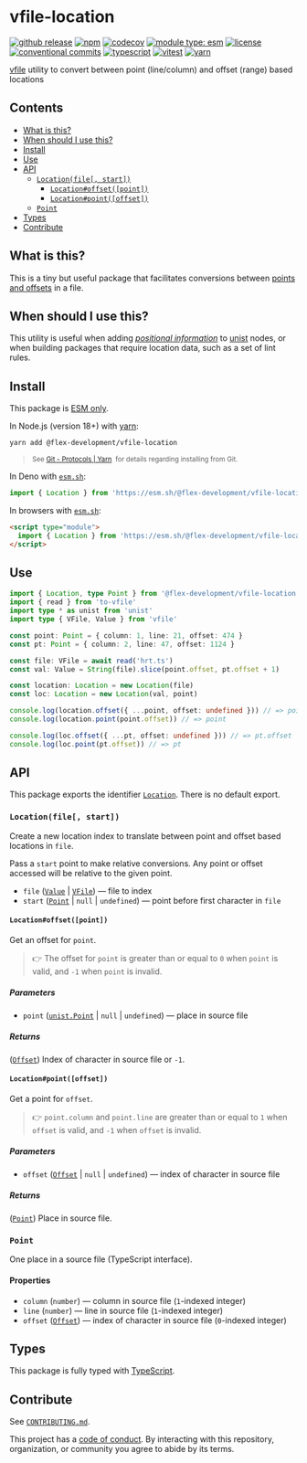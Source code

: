 # vfile-location

[![github release](https://img.shields.io/github/v/release/flex-development/vfile-location.svg?include_prereleases&sort=semver)](https://github.com/flex-development/vfile-location/releases/latest)
[![npm](https://img.shields.io/npm/v/@flex-development/vfile-location.svg)](https://npmjs.com/package/@flex-development/vfile-location)
[![codecov](https://codecov.io/gh/flex-development/vfile-location/graph/badge.svg?token=81iuGRII5a)](https://codecov.io/gh/flex-development/vfile-location)
[![module type: esm](https://img.shields.io/badge/module%20type-esm-brightgreen)](https://github.com/voxpelli/badges-cjs-esm)
[![license](https://img.shields.io/github/license/flex-development/vfile-location.svg)](LICENSE.md)
[![conventional commits](https://img.shields.io/badge/-conventional%20commits-fe5196?logo=conventional-commits&logoColor=ffffff)](https://conventionalcommits.org/)
[![typescript](https://img.shields.io/badge/-typescript-3178c6?logo=typescript&logoColor=ffffff)](https://typescriptlang.org/)
[![vitest](https://img.shields.io/badge/-vitest-6e9f18?style=flat&logo=vitest&logoColor=ffffff)](https://vitest.dev/)
[![yarn](https://img.shields.io/badge/-yarn-2c8ebb?style=flat&logo=yarn&logoColor=ffffff)](https://yarnpkg.com/)

[vfile][vfile] utility to convert between point (line/column) and offset (range) based locations

## Contents

- [What is this?](#what-is-this)
- [When should I use this?](#when-should-i-use-this)
- [Install](#install)
- [Use](#use)
- [API](#api)
  - [`Location(file[, start])`](#locationfile-start)
    - [`Location#offset([point])`](#locationoffsetpoint)
    - [`Location#point([offset])`](#locationpointoffset)
  - [`Point`](#point)
- [Types](#types)
- [Contribute](#contribute)

## What is this?

This is a tiny but useful package that facilitates conversions between [points and offsets][point] in a file.

## When should I use this?

This utility is useful when adding [*positional information*][positional information] to [unist][unist] nodes, or when
building packages that require location data, such as a set of lint rules.

## Install

This package is [ESM only][esm].

In Node.js (version 18+) with [yarn][yarn]:

```sh
yarn add @flex-development/vfile-location
```

<blockquote>
  <small>
    See <a href='https://yarnpkg.com/protocol/git'>Git - Protocols | Yarn</a>
    &nbsp;for details regarding installing from Git.
  </small>
</blockquote>

In Deno with [`esm.sh`][esmsh]:

```ts
import { Location } from 'https://esm.sh/@flex-development/vfile-location'
```

In browsers with [`esm.sh`][esmsh]:

```html
<script type="module">
  import { Location } from 'https://esm.sh/@flex-development/vfile-location'
</script>
```

## Use

```ts
import { Location, type Point } from '@flex-development/vfile-location'
import { read } from 'to-vfile'
import type * as unist from 'unist'
import type { VFile, Value } from 'vfile'

const point: Point = { column: 1, line: 21, offset: 474 }
const pt: Point = { column: 2, line: 47, offset: 1124 }

const file: VFile = await read('hrt.ts')
const val: Value = String(file).slice(point.offset, pt.offset + 1)

const location: Location = new Location(file)
const loc: Location = new Location(val, point)

console.log(location.offset({ ...point, offset: undefined })) // => point.offset
console.log(location.point(point.offset)) // => point

console.log(loc.offset({ ...pt, offset: undefined })) // => pt.offset
console.log(loc.point(pt.offset)) // => pt
```

## API

This package exports the identifier [`Location`](#locationfile-start). There is no default export.

### `Location(file[, start])`

Create a new location index to translate between point and offset based locations in `file`.

Pass a `start` point to make relative conversions. Any point or offset accessed will be relative to the given point.

- `file` ([`Value`][vfile-value] | [`VFile`][vfile-api]) &mdash; file to index
- `start` ([`Point`](#point) | `null` | `undefined`) &mdash; point before first character in `file`

#### `Location#offset([point])`

Get an offset for `point`.

> 👉 The offset for `point` is greater than or equal to `0` when `point` is valid, and `-1` when `point` is invalid.

##### Parameters

- `point` ([`unist.Point`][point] | `null` | `undefined`) &mdash; place in source file

##### Returns

([`Offset`][offset]) Index of character in source file or `-1`.

#### `Location#point([offset])`

Get a point for `offset`.

> 👉 `point.column` and `point.line` are greater than or equal to `1` when `offset` is valid, and `-1` when `offset` is
> invalid.

##### Parameters

- `offset` ([`Offset`][offset] | `null` | `undefined`) &mdash; index of character in source file

##### Returns

([`Point`](#point)) Place in source file.

### `Point`

One place in a source file (TypeScript interface).

#### Properties

- `column` (`number`) &mdash; column in source file (`1`-indexed integer)
- `line` (`number`) &mdash; line in source file (`1`-indexed integer)
- `offset` ([`Offset`][offset]) &mdash; index of character in source file (`0`-indexed integer)

## Types

This package is fully typed with [TypeScript][typescript].

## Contribute

See [`CONTRIBUTING.md`](CONTRIBUTING.md).

This project has a [code of conduct](CODE_OF_CONDUCT.md). By interacting with this repository, organization, or
community you agree to abide by its terms.

[esm]: https://gist.github.com/sindresorhus/a39789f98801d908bbc7ff3ecc99d99c
[esmsh]: https://esm.sh/
[offset]: https://github.com/flex-development/unist-util-types#offset
[point]: https://github.com/syntax-tree/unist#point
[positional information]: https://github.com/syntax-tree/unist#positional-information
[typescript]: https://www.typescriptlang.org
[unist]: https://github.com/syntax-tree/unist
[vfile]: https://github.com/vfile/vfile
[vfile-api]: https://github.com/vfile/vfile#vfileoptions
[vfile-value]: https://github.com/vfile/vfile#value
[yarn]: https://yarnpkg.com
